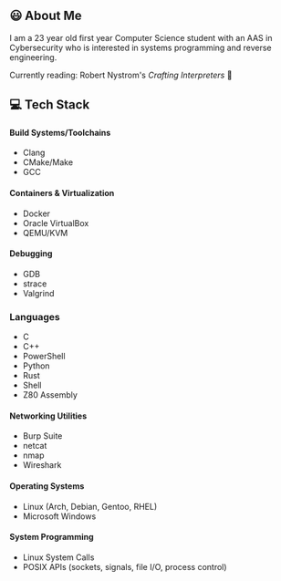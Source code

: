 ## 😃 About Me
I am a 23 year old first year Computer Science student with an AAS in Cybersecurity who is interested in systems programming and reverse engineering.

Currently reading: Robert Nystrom's *Crafting Interpreters* :book:

## :computer: Tech Stack 
#### Build Systems/Toolchains 
* Clang
* CMake/Make
* GCC

#### Containers & Virtualization
* Docker
* Oracle VirtualBox
* QEMU/KVM 

#### Debugging 
* GDB
* strace
* Valgrind

### Languages 
* C
* C++
* PowerShell
* Python
* Rust
* Shell
* Z80 Assembly

#### Networking Utilities
* Burp Suite
* netcat
* nmap
* Wireshark

#### Operating Systems
* Linux (Arch, Debian, Gentoo, RHEL)
* Microsoft Windows

#### System Programming
* Linux System Calls
* POSIX APIs (sockets, signals, file I/O, process control)
